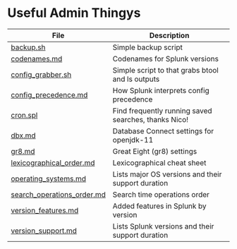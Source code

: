 # Useful Admin Thingys

| File | Description |
| ---- | ----------- |
| [backup.sh](backup.sh) | Simple backup script |
| [codenames.md](codenames.md) | Codenames for Splunk versions |
| [config_grabber.sh](config_grabber.sh) | Simple script to that grabs btool and ls outputs |
| [config_precedence.md](config_precedence) | How Splunk interprets config precedence |
| [cron.spl](cron.spl) | Find frequently running saved searches, thanks Nico! |
| [dbx.md](dbx.md) | Database Connect settings for openjdk-11 |
| [gr8.md](gr8.md) | Great Eight (gr8) settings |
| [lexicographical_order.md](lexicographical_order.md) | Lexicographical cheat sheet |
| [operating_systems.md](operating_systems.md) | Lists major OS versions and their support duration |
| [search_operations_order.md](search_operations_order.md) | Search time operations order |
| [version_features.md](version_features.md) | Added features in Splunk by version |
| [version_support.md](version_support.md) | Lists Splunk versions and their support duration |
